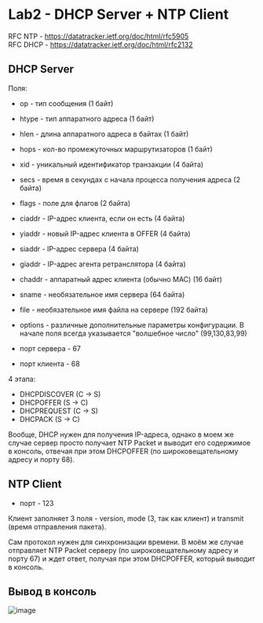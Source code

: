 # Lab2 - DHCP Server + NTP Client

RFC NTP - https://datatracker.ietf.org/doc/html/rfc5905  
RFC DHCP - https://datatracker.ietf.org/doc/html/rfc2132

## DHCP Server

Поля:
- op - тип сообщения (1 байт)
- htype - тип аппаратного адреса (1 байт)
- hlen - длина аппаратного адреса в байтах (1 байт)
- hops - кол-во промежуточных маршрутизаторов (1 байт)
- xid - уникальный идентификатор транзакции (4 байта)
- secs - время в секундах с начала процесса получения адреса (2 байта)
- flags - поле для флагов (2 байта)
- ciaddr - IP-адрес клиента, если он есть (4 байта)
- yiaddr - новый IP-адрес клиента в OFFER (4 байта)
- siaddr - IP-адрес сервера (4 байта)
- giaddr - IP-адрес агента ретранслятора (4 байта)
- chaddr - аппаратный адрес клиента (обычно MAC) (16 байт)
- sname - необязательное имя сервера (64 байта)
- file - необязательное имя файла на сервере (192 байта)
- options - различные дополнительные параметры конфигурации. В начале поля всегда указывается "волшебное число" (99,130,83,99)

- порт сервера - 67
- порт клиента - 68

4 этапа:
- DHCPDISCOVER (C -> S)
- DHCPOFFER (S -> C)
- DHCPREQUEST (C -> S)
- DHCPACK (S -> C)

Вообще, DHCP нужен для получения IP-адреса, однако в моем же случае сервер просто получает NTP Packet и выводит его содержимое в консоль, 
отвечая при этом DHCPOFFER (по широковещательному адресу и порту 68).

## NTP Client

- порт - 123

Клиент заполняет 3 поля - version, mode (3, так как клиент) и transmit (время отправления пакета).

Сам протокол нужен для синхронизации времени. В моём же случае отправляет NTP Packet серверу (по широковещательному адресу и порту 67)
и ждет ответ, получая при этом DHCPOFFER, который выводит в консоль.

## Вывод в консоль

![image](https://user-images.githubusercontent.com/43076360/146403477-e383718f-fe2b-4187-9df5-f62d50a3a0fe.png)
